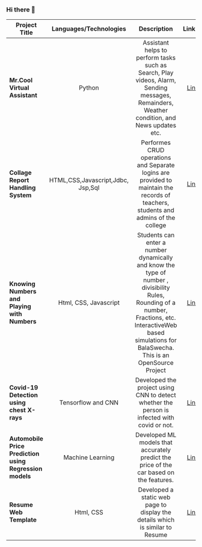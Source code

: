 ### Hi there 👋

<!--
**PurvajaDurga/PurvajaDurga** is a ✨ _special_ ✨ repository because its `README.md` (this file) appears on your GitHub profile.

Here are some ideas to get you started:

- 🔭 I’m currently working on ...
- 🌱 I’m currently learning ...
- 👯 I’m looking to collaborate on ...
- 🤔 I’m looking for help with ...
- 💬 Ask me about ...
- 📫 How to reach me: ...
- 😄 Pronouns: ...
- ⚡ Fun fact: ...
-->

| Project Title          |Languages/Technologies|Description          |Links🔗    |
| -----------|:-------------------:|  :---------------------------:|:---------------:| 
| **Mr.Cool Virtual Assistant**        |  Python   |Assistant helps to perform tasks such as Search, Play videos, Alarm, Sending messages, Remainders, Weather condition, and News updates etc. | [Link](https://github.com/PurvajaDurga/AI-Virtual-Assistant-using-Python)|          |
|      **Collage Report Handling System**      |  HTML,CSS,Javascript,Jdbc, Jsp,Sql | Performes CRUD operations and Separate logins are provided to maintain the records of teachers, students and admins of the college |[Link](https://github.com/PurvajaDurga/CollegeReportHandlingSystem)| 
|    **Knowing Numbers and Playing with Numbers**  |     Html, CSS, Javascript | Students can enter a number dynamically and know the type of number , divisibility Rules, Rounding of a number, Fractions, etc. InteractiveWeb based simulations for BalaSwecha. This is an OpenSource Project  |  [Link](https://github.com/PurvajaDurga/PurvajaDurga.github.io-FreeMindCoders)
|     **Covid-19 Detection using chest X-rays**         |     Tensorflow and CNN   | Developed the project using CNN to detect whether the person is infected with covid or not.  |  [Link](https://github.com/PurvajaDurga?tab=repositories)|
|  **Automobile Price Prediction using Regression models** |Machine Learning  | Developed ML models that accurately predict the price of the car based on the features. |  [Link](https://github.com/PurvajaDurga/Automobile-Price-Prediction-using-Regression-models-using-Machine-Learning)|
|  **Resume Web Template** |Html, CSS| Developed a static web page to display the details which is similar to Resume |  [Link](https://github.com/PurvajaDurga/PurvajaDurga.github.io-resume)|









